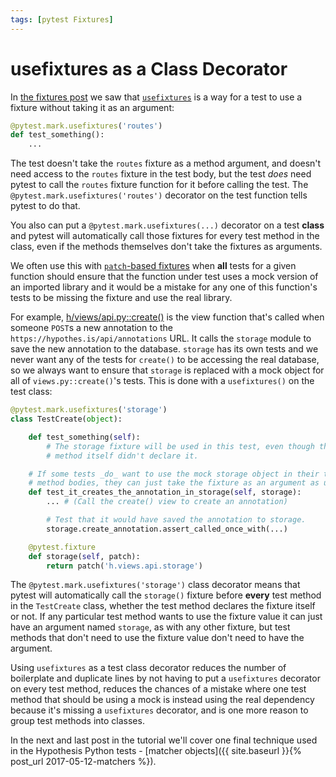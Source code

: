 ```yaml
---
tags: [pytest Fixtures]
---
```


usefixtures as a Class Decorator
================================

In [the fixtures post](/posts/fixtures) we saw that
[`usefixtures`](https://docs.pytest.org/en/latest/fixture.html?#using-fixtures-from-classes-modules-or-projects)
is a way for a test to use a fixture without taking it as an argument:

```python
@pytest.mark.usefixtures('routes')
def test_something():
    ...
```

The test doesn't take the `routes` fixture as a method argument, and doesn't
need access to the `routes` fixture in the test body, but the test _does_ need
pytest to call the `routes` fixture function for it before calling the test.
The `@pytest.mark.usefixtures('routes')` decorator on the test function tells
pytest to do that.

You also can put a `@pytest.mark.usefixtures(...)` decorator on a test **class**
and pytest will automatically call those fixtures for every test method in the
class, even if the methods themselves don't take the fixtures as arguments.

We often use this with [`patch`-based fixtures](/posts/patch) when **all**
tests for a given function should ensure that the function under test uses a
mock version of an imported library and it would be a mistake for any one of
this function's tests to be missing the fixture and use the real library.

For example, [h/views/api.py::create()](https://github.com/hypothesis/h/blob/ca1681203aff5ee176fd880cb01fb04f1c7e1a5a/h/views/api.py#L207)
is the view function that's called when someone `POST`s a new annotation to the
`https://hypothes.is/api/annotations` URL. It calls the `storage` module
to save the new annotation to the database. `storage` has its own tests and we
never want any of the tests for `create()` to be accessing the real database,
so we always want to ensure that `storage` is replaced with a mock object for
all of `views.py::create()`'s tests. This is done with a `usefixtures()` on the
test class:

```python
@pytest.mark.usefixtures('storage')
class TestCreate(object):

    def test_something(self):
        # The storage fixture will be used in this test, even though the test
        # method itself didn't declare it.

    # If some tests _do_ want to use the mock storage object in their test
    # method bodies, they can just take the fixture as an argument as usual.
    def test_it_creates_the_annotation_in_storage(self, storage):
        ... # (Call the create() view to create an annotation)

        # Test that it would have saved the annotation to storage.
        storage.create_annotation.assert_called_once_with(...)

    @pytest.fixture
    def storage(self, patch):
        return patch('h.views.api.storage')
```

The `@pytest.mark.usefixtures('storage')` class decorator means that
pytest will automatically call the `storage()` fixture before **every** test
method in the `TestCreate` class, whether the test method declares the fixture
itself or not. If any particular test method wants to use the fixture value it
can just have an argument named `storage`, as with any other fixture, but test
methods that don't need to use the fixture value don't need to have the
argument.

Using `usefixtures` as a test class decorator reduces the number of boilerplate
and duplicate lines by not having to put a `usefixtures` decorator on every
test method, reduces the chances of a mistake where one test method that should
be using a mock is instead using the real dependency because it's missing a
`usefixtures` decorator, and is one more reason to group test methods into
classes.

In the next and last post in the tutorial we'll cover one final technique used
in the Hypothesis Python tests - [matcher objects]({{ site.baseurl }}{% post_url 2017-05-12-matchers %}).

